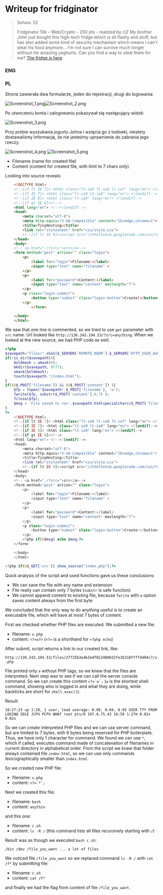 # Writeup for fridginator

> Solves: 52
> 
> Fridginator 10k - Web/Crypto - 200 pts - realized by clZ
  My brother John just bought this high-tech fridge which is all flashy and stuff, but has also added some kind of security mechanism which means I can't steal his food anymore... I'm not sure I can survive much longer without his amazing yoghurts. Can you find a way to steal them for me?
  [The fridge is here](http://fridge.insomnihack.ch/)

### ENG

### PL
Strona zawierała dwa formularze, jeden do rejestracji, drugi do logowania:

![Screenshot_1.png](Screenshot_1.png)![Screenshot_2.png](Screenshot_2.png)

Po utworzeniu konta i zalogowaniu pokazywał się następujący widok:

![Screenshot_3.png](Screenshot_3.png)

Przy próbie wyszukania jogurtu Johna i wzięcia go z lodówki, niestety dostawaliśmy informację, że nie jesteśmy uprawnienie do zabrania jego rzeczy.

![Screenshot_4.png](Screenshot_4.png)
![Screenshot_5.png](Screenshot_5.png)

* Filename (name for created file)
* Content (content for created file, with limit to 7 chars only)

Looking into source reveals:
```html
    <!DOCTYPE html>
    <!--[if lt IE 7]> <html class="lt-ie9 lt-ie8 lt-ie7" lang="en"> <![endif]-->
    <!--[if IE 7]> <html class="lt-ie9 lt-ie8" lang="en"> <![endif]-->
    <!--[if IE 8]> <html class="lt-ie9" lang="en"> <![endif]-->
    <!--[if gt IE 8]><!-->
    <html lang="en"> <!--<![endif]-->
    <head>
        <meta charset="utf-8">
        <meta http-equiv="X-UA-Compatible" content="IE=edge,chrome=1">
        <title>TinyHosting</title>
        <link rel="stylesheet" href="css/style.css">
        <!--[if lt IE 9]><script src="//html5shim.googlecode.com/svn/trunk/html5.js"></script><![endif]-->
    </head>
    <body>
    <!-- <a href="./?src=">src</a>-->
    <form method="post" action="" class="login">
        <p>
            <label for="login">Filename:</label>
            <input type="text" name="filename" >
        </p>
        <p>
            <label for="password">Content:</label>
            <input type="text" name="content" maxlength="7">
        </p>
        <p class="login-submit">
            <button type="submit" class="login-button">Create!</button>
        </p>
            </form>

    </body>
    </html>
```

We saw that one line is commented, so we tried to use `get` parameter with `src` name. Url looked like `http://136.243.194.53/?src=anything`. When we looked at the new source, we had PHP code as well.

```php
<?php
$savepath="files/".sha1($_SERVER['REMOTE_ADDR'].$_SERVER['HTTP_USER_AGENT'])."/";
if(!is_dir($savepath)){
    $oldmask = umask(0);
    mkdir($savepath, 0777);
    umask($oldmask);
    touch($savepath."/index.html");
}
if((@$_POST['filename']) && (@$_POST['content']) ){
    $fp = fopen("$savepath".$_POST['filename'], 'w');
    fwrite($fp, substr($_POST['content'],0,7) );
    fclose($fp);
    $msg = 'File saved to <a>'.$savepath.htmlspecialchars($_POST['filename'])."</a>";
}
?>
    <!DOCTYPE html>
    <!--[if lt IE 7]> <html class="lt-ie9 lt-ie8 lt-ie7" lang="en"> <![endif]-->
    <!--[if IE 7]> <html class="lt-ie9 lt-ie8" lang="en"> <![endif]-->
    <!--[if IE 8]> <html class="lt-ie9" lang="en"> <![endif]-->
    <!--[if gt IE 8]><!-->
    <html lang="en"> <!--<![endif]-->
    <head>
        <meta charset="utf-8">
        <meta http-equiv="X-UA-Compatible" content="IE=edge,chrome=1">
        <title>TinyHosting</title>
        <link rel="stylesheet" href="css/style.css">
        <!--[if lt IE 9]><script src="//html5shim.googlecode.com/svn/trunk/html5.js"></script><![endif]-->
    </head>
    <body>
    <!-- <a href="./?src=">src</a>-->
    <form method="post" action="" class="login">
        <p>
            <label for="login">Filename:</label>
            <input type="text" name="filename" >
        </p>
        <p>
            <label for="password">Content:</label>
            <input type="text" name="content" maxlength="7">
        </p>
        <p class="login-submit">
            <button type="submit" class="login-button">Create!</button>
        </p>
        <?php if(@$msg) echo $msg;?>
    </form>

    </body>
    </html>

<?php if(@$_GET['src']) show_source("index.php");?>
```

Quick analysis of the script and used functions gave us these conclusions:

* We can save the file with any name and extension
* File really can contain only 7 bytes (`substr` is safe function)
* We cannot append content to existing file, because `fwrite` with `w` option saves content always from the first byte

We concluded that the only way to do anything useful is to create an executable file, which will have at most
7 bytes of content. 

First we checked whether PHP files are executed. We submitted a new file:

* filename: `x.php`
* content: `<?=a?>` (`<?=` is a shorthand for `<?php echo`)

After submit, script returns a link to our created link, like:

`http://136.243.194.53/files/27725b3e4b3edf013480032fe2b318ffff4d04c7/x.php`

File printed only `a` without PHP tags, so we knew that the files are interpreted. Next step was to see if we can
call the server console command. So we can create this content ``<?=`w`;`` (`w` is the shortest shell command, showing
who is logged in and what they are doing, while backticks are short for `shell_exec()`).

Result:

`18:27:23 up 1:28, 1 user, load average: 0.08, 0.04, 0.05 USER TTY FROM LOGIN@ IDLE JCPU PCPU WHAT root pts/0 197.0.75.43 16:59 1:27m 0.02s 0.02s`

So we can create interpreted PHP files and we can use server command, but are limited to 7 bytes, with 6 bytes being
reserved for PHP boilerplate. Thus, we have only 1 character for command. We found we can use `*`, which if called,
executes command made of concatenation of filenames in current directory in alphabetical order. From the script we knew that folder always contained file `index.html`, so we can use only commands lexicographically smaller than `index.html`. 

So we created new PHP file:

* filename: `x.php`
* content: ``<?=`*`;``

Next we created this file:

* filename: `bash`
* content: `anythin`

and this one:

* filename: `c.sh`
* content: `ls -R /` (this command lists all files recursively starting with `/`)

Result was as though we executed `bash c.sh`:

`/bin /dev /file_you_want ... a lot of files`

We noticed file `/file_you_want` so we replaced command `ls -R /` with `cat /f*` by submitting file:

* filename: `c.sh`
* content: `cat /f*`

and finally we had the flag from content of file `/file_you_want`.
